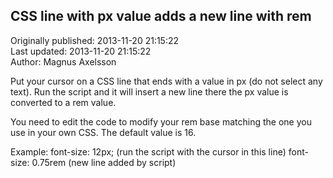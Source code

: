 ## CSS line with px value adds a new line with rem  
Originally published: 2013-11-20 21:15:22  
Last updated: 2013-11-20 21:15:22  
Author: Magnus Axelsson  
  
Put your cursor on a CSS line that ends with a value in px (do not select any text). Run the script and it will insert a new line there the px value is converted to a rem value. 

You need to edit the code to modify your rem base matching the one you use in your own CSS. The default value is 16.

Example: 
font-size: 12px; (run the script with the cursor in this line)
font-size: 0.75rem (new line added by script) 
